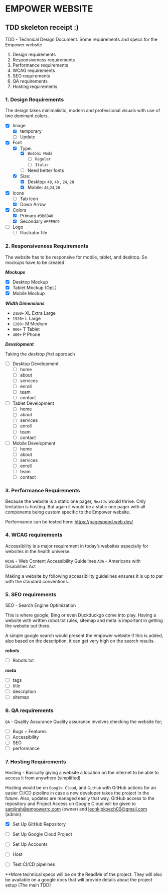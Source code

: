 # EMPOWER WEBSITE

## TDD skeleton receipt :)

TDD - Technical Design Document. Some requirements and specs for the Empower website

1. Design requirements
2. Responsiveness requirements
3. Performance requirements
4. WCAG requirements
5. SEO requirements
6. QA requirements
7. Hosting requirements

### 1. Design Requirements

The design takes minimalistic, modern and professional visuals with use of two dominant colors.

- [x] Image
  - [x] temporary
  - [ ] Update
- [x] Font
  - [x] Type:
      - [x] `Bodoni Moda`
          -[ ] `Regular`
          -[ ] `Italic` 
      - [ ] Need better fonts
  - [x] Size: 
      - [x] Desktop: `48`, `40` , `24`, `20`  
      - [x] Mobile: `48`,`24`,`20`
- [x] Icons
  - [ ] Tab Icon
  - [x] Down Arrow
- [x] Colors
  - [x] Primary `#3B6B40`
  - [x] Secondary `#FFE9C9`
- [ ] Logo
  - [ ] Illustrator file
  
### 2. Responsiveness Requirements

The website has to be responsive for mobile, tablet, and desktop. So mockups have to be created

**_Mockups_**

- [x] Desktop Mockup
- [x] Tablet Mockup (Opt.)
- [x] Mobile Mockup

**_Width Dimensions_**

- `2160+`  XL Extra Large
- `1920+`  L  Large 
- `1200+`  M  Medium
- `900+`   T  Tablet
- `400+`   P  Phone

**_Development_**

Taking the _desktop first_ approach
  
-[ ] Desktop Development
    -[ ] home
    -[ ] about
    -[ ] services
    -[ ] enroll
    -[ ] team
    -[ ] contact
-[ ] Tablet Development
    -[ ] home
    -[ ] about
    -[ ] services
    -[ ] enroll
    -[ ] team
    -[ ] contact 
-[ ] Mobile Development
    -[ ] home
    -[ ] about
    -[ ] services
    -[ ] enroll
    -[ ] team
    -[ ] contact
    
### 3. Performance Requirements

Because the website is a static one pager, `NextJs` would thrive. Only limitation is hosting. But again it would be a static one pager with all components being custom specific to the Empower website.

Performance can be tested here: https://pagespeed.web.dev/

### 4. WCAG requirements

Accessibility is a major requirement in today’s websites especially for websites in the health universe. 

`WCAG` - Web Content Accessibility Guidelines
`ADA` - Americans with Disabilities Act

Making a website by following accessibility guidelines ensures it is up to par with the standard conventions. 

### 5. SEO requirements
SEO - Search Engine Optimization

This is where google,  Bing or even Duckduckgo come into play. Having a website with written robot.txt rules, sitemap and meta is important in getting the website out there. 

A simple google search would present the empower website if this is added, also based on the description, it can get very high on the search results.

**_robots_**

- [ ] Robots.txt

**_meta_**

- [ ] tags
- [ ] title
- [ ] description
- [ ] sitemap

### 6. QA requirements

`QA` - Quality Assurance
Quality assurance involves checking the website for; 
 
- [ ] Bugs + Features
- [ ] Accessibility 
- [ ] SEO
- [ ] performance

### 7. Hosting Requirements

Hosting - Basically giving a website a location on the internet to be able to access it from anywhere (simplified)

Hosting would be on `Google Cloud`, and `GitHub` with GitHub actions for an easier CI/CD pipeline in case a new developer takes the project in the future. Also, updates are managed easily that way. 
GitHub access to the repository and Project Access on Google Cloud  will be given to samiirah@empowerrc.com (owner) and leonkipkoech00@gmail.com (admin)
 
- [x] Set Up GitHub Repository
- [ ] Set Up Google Cloud Project 
- [ ] Set Up Accounts
- [ ] Host
- [ ] Test CI/CD pipelines


**More technical specs will be on the ReadMe of the project. They will also be available on a google docs that will provide details about the project setup (The main TDD)